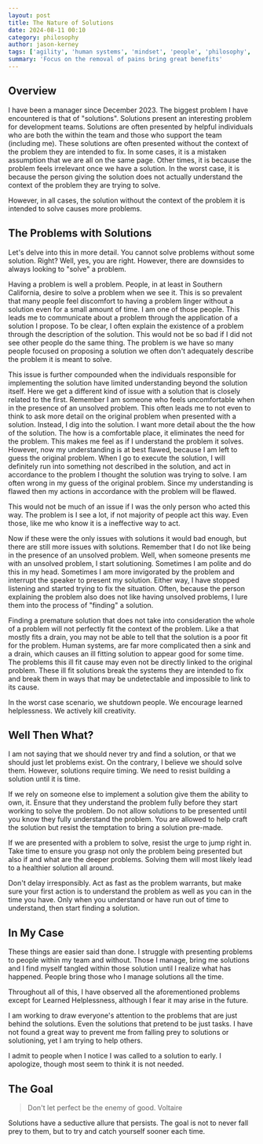 ```yaml
---
layout: post
title: The Nature of Solutions
date: 2024-08-11 00:10
category: philosophy
author: jason-kerney
tags: ['agility', 'human systems', 'mindset', 'people', 'philosophy', 'process', 'well-being']
summary: 'Focus on the removal of pains bring great benefits'
---
```


## Overview ##

I have been a manager since December 2023. The biggest problem I have encountered is that of "solutions". Solutions present an interesting problem for development teams. Solutions are often presented by helpful individuals who are both the within the team and those who support the team (including me). These solutions are often presented without the context of the problem they are intended to fix. In some cases, it is a mistaken assumption that we are all on the same page. Other times, it is because the problem feels irrelevant once we have a solution. In the worst case, it is because the person giving the solution does not actually understand the context of the problem they are trying to solve.

However, in all cases, the solution without the context of the problem it is intended to solve causes more problems.

## The Problems with Solutions ##

Let's delve into this in more detail. You cannot solve problems without some solution. Right? Well, yes, you are right. However, there are downsides to always looking to "solve" a problem.

Having a problem is well a problem. People, in at least in Southern California, desire to solve a problem when we see it. This is so prevalent that many people feel discomfort to having a problem linger without a solution even for a small amount of time. I am one of those people. This leads me to communicate about a problem through the application of a solution I propose. To be clear, I often explain the existence of a problem through the description of the solution. This would not be so bad if I did not see other people do the same thing. The problem is we have so many people focused on proposing a solution we often don't adequately describe the problem it is meant to solve.

This issue is further compounded when the individuals responsible for implementing the solution have limited understanding beyond the solution itself. Here we get a different kind of issue with a solution that is closely related to the first. Remember I am someone who feels uncomfortable when in the presence of an unsolved problem. This often leads me to not even to think to ask more detail on the original problem when presented with a solution. Instead, I dig into the solution. I want more detail about the the how of the solution. The how is a comfortable place, it eliminates the need for the problem. This makes me feel as if I understand the problem it solves. However, now my understanding is at best flawed, because I am left to guess the original problem. When I go to execute the solution, I will definitely run into something not described in the solution, and act in accordance to the problem I thought the solution was trying to solve. I am often wrong in my guess of the original problem. Since my understanding is flawed then my actions in accordance with the problem will be flawed.

This would not be much of an issue if I was the only person who acted this way. The problem is I see a lot, if not majority of people act this way. Even those, like me who know it is a ineffective way to act.

Now if these were the only issues with solutions it would bad enough, but there are still more issues with solutions. Remember that I do not like being in the presence of an unsolved problem. Well, when someone presents me with an unsolved problem, I start solutioning. Sometimes I am polite and do this in my head. Sometimes I am more invigorated by the problem and interrupt the speaker to present my solution. Either way, I have stopped listening and started trying to fix the situation. Often, because the person explaining the problem also does not like having unsolved problems, I lure them into the process of "finding" a solution.

Finding a premature solution that does not take into consideration the whole of a problem will not perfectly fit the context of the problem. Like a that mostly fits a drain, you may not be able to tell that the solution is a poor fit for the problem. Human systems, are far more complicated then a sink and a drain, which causes an ill fitting solution to appear good for some time. The problems this ill fit cause may even not be directly linked to the original problem. These ill fit solutions break the systems they are intended to fix and break them in ways that may be undetectable and impossible to link to its cause.

In the worst case scenario, we shutdown people. We encourage learned helplessness. We actively kill creativity.

## Well Then What? ##

I am not saying that we should never try and find a solution, or that we should just let problems exist. On the contrary, I believe we should solve them. However, solutions require timing. We need to resist building a solution until it is time.

If we rely on someone else to implement a solution give them the ability to own, it. Ensure that they understand the problem fully before they start working to solve the problem. Do not allow solutions to be presented until you know they fully understand the problem. You are allowed to help craft the solution but resist the temptation to bring a solution pre-made.

If we are presented with a problem to solve, resist the urge to jump right in. Take time to ensure you grasp not only the problem being presented but also if and what are the deeper problems. Solving them will most likely lead to a healthier solution all around.

Don't delay irresponsibly. Act as fast as the problem warrants, but make sure your first action is to understand the problem as well as you can in the time you have. Only when you understand or have run out of time to understand, then start finding a solution.

## In My Case ##

These things are easier said than done. I struggle with presenting problems to people within my team and without. Those I manage, bring me solutions and I find myself tangled within those solution until I realize what has happened. People bring those who I manage solutions all the time.

Throughout all of this, I have observed all the aforementioned problems except for Learned Helplessness, although I fear it may arise in the future.

I am working to draw everyone's attention to the problems that are just behind the solutions. Even the solutions that pretend to be just tasks. I have not found a great way to prevent me from falling prey to solutions or solutioning, yet I am trying to help others.

I admit to people when I notice I was called to a solution to early. I apologize, though most seem to think it is not needed.

## The Goal ##

> Don't let perfect be the enemy of good.
> Voltaire

Solutions have a seductive allure that persists. The goal is not to never fall prey to them, but to try and catch yourself sooner each time.
